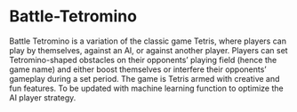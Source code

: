 # Battle-Tetromino
Battle Tetromino is a variation of the classic game Tetris, where players can play by themselves, against an AI, or against another player. Players can set Tetromino-shaped obstacles on their opponents’ playing field (hence the game name) and either boost themselves or interfere their opponents’ gameplay during a set period. The game is Tetris armed with creative and fun features.
To be updated with machine learning function to optimize the AI player strategy.
